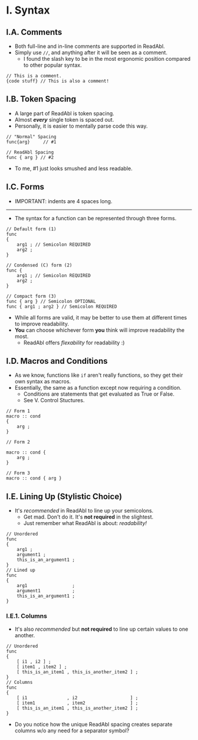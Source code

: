 # I. Syntax

## I.A. Comments

- Both full-line and in-line comments are supported in ReadAbl.
- Simply use `//`, and anything after it will be seen as a comment.
  - I found the slash key to be in the most ergonomic position compared to other popular syntax.

``` rdbl
// This is a comment.
{code stuff} // This is also a comment!
```

## I.B. Token Spacing

- A large part of ReadAbl is token spacing.
- Almost ***every*** single token is spaced out.
- Personally, it is easier to mentally parse code this way.

``` rdbl
// "Normal" Spacing
func{arg}     // #1

// ReadAbl Spacing
func { arg } // #2
```

- To me, #1 just looks smushed and less readable.

## I.C. Forms

- IMPORTANT: indents are 4 spaces long.

---

- The syntax for a function can be represented through three forms.

``` rdbl
// Default form (1)
func
{
    arg1 ; // Semicolon REQUIRED
    arg2 ;
}

// Condensed (C) form (2)
func {
    arg1 ; // Semicolon REQUIRED
    arg2 ;
}

// Compact form (3)
func { arg } // Semicolon OPTIONAL
func { arg1 ; arg2 } // Semicolon REQUIRED
```

- While all forms are valid, it may be better to use them at different times to improve readability.
- **You** can choose whichever form **you** think will improve readability the most.
  - ReadAbl offers *flexability* for readability :)

## I.D. Macros and Conditions

- As we know, functions like `if` aren't really functions, so they get their own syntax as macros.
- Essentially, the same as a function except now requiring a condition.
  - Conditions are statements that get evaluated as True or False.
  - See V. Control Stuctures.

```rdbl
// Form 1
macro :: cond
{
    arg ;
}

// Form 2

macro :: cond {
    arg ;
}

// Form 3
macro :: cond { arg }
```

## I.E. Lining Up (Stylistic Choice)

- It's *recommended* in ReadAbl to line up your semicolons.
  - Get mad. Don't do it. It's **not required** in the slightest.
  - Just remember what ReadAbl is about: *readability!*

``` rdbl
// Unordered
func
{
    arg1 ;
    argument1 ;
    this_is_an_argument1 ;
}
// Lined up
func
{
    arg1                 ;
    argument1            ;
    this_is_an_argument1 ;
}
```

### I.E.1. Columns

- It's also *recommended* but **not required** to line up certain values to one another.

``` rdbl
// Unordered
func
{
    [ i1 , i2 ] ;
    [ item1 , item2 ] ;
    [ this_is_an_item1 , this_is_another_item2 ] ;
}
// Columns
func
{
    [ i1               , i2                    ] ;
    [ item1            , item2                 ] ;
    [ this_is_an_item1 , this_is_another_item2 ] ;
}
```

- Do you notice how the unique ReadAbl spacing creates separate columns w/o any need for a separator symbol?
